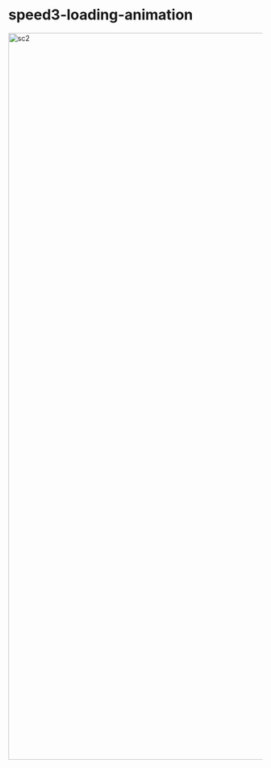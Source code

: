 # speed3-loading-animation
 
<img width="1440" alt="sc2" src="https://user-images.githubusercontent.com/59323208/123816836-9bc67980-d932-11eb-9353-dcd59648c947.png">
